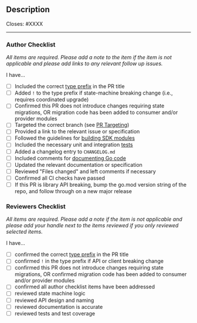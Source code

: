 <!--
The production pull request template is for types feat, fix, or refactor.
-->

## Description

Closes: #XXXX

<!-- Add a description of the changes that this PR introduces and the files that
are the most critical to review. -->

---

### Author Checklist

*All items are required. Please add a note to the item if the item is not applicable and
please add links to any relevant follow up issues.*

I have...

* [ ] Included the correct [type prefix](https://github.com/commitizen/conventional-commit-types/blob/v3.0.0/index.json) in the PR title
* [ ] Added `!` to the type prefix if state-machine breaking change (i.e., requires coordinated upgrade)
* [ ] Confirmed this PR does not introduce changes requiring state migrations, OR migration code has been added to consumer and/or provider modules
* [ ] Targeted the correct branch (see [PR Targeting](https://github.com/cosmos/interchain-security/blob/main/CONTRIBUTING.md#pr-targeting))
* [ ] Provided a link to the relevant issue or specification
* [ ] Followed the guidelines for [building SDK modules](https://github.com/cosmos/cosmos-sdk/blob/main/docs/docs/building-modules)
* [ ] Included the necessary unit and integration [tests](https://github.com/cosmos/interchain-security/blob/main/CONTRIBUTING.md#testing)
* [ ] Added a changelog entry to `CHANGELOG.md`
* [ ] Included comments for [documenting Go code](https://blog.golang.org/godoc)
* [ ] Updated the relevant documentation or specification
* [ ] Reviewed "Files changed" and left comments if necessary <!-- relevant if the changes are not obvious  -->
* [ ] Confirmed all CI checks have passed
* [ ] If this PR is library API breaking, bump the go.mod version string of the repo, and follow through on a new major release

### Reviewers Checklist

*All items are required. Please add a note if the item is not applicable and please add
your handle next to the items reviewed if you only reviewed selected items.*

I have...

* [ ] confirmed the correct [type prefix](https://github.com/commitizen/conventional-commit-types/blob/v3.0.0/index.json) in the PR title
* [ ] confirmed `!` in the type prefix if API or client breaking change
* [ ] confirmed this PR does not introduce changes requiring state migrations, OR confirmed migration code has been added to consumer and/or provider modules
* [ ] confirmed all author checklist items have been addressed
* [ ] reviewed state machine logic
* [ ] reviewed API design and naming
* [ ] reviewed documentation is accurate
* [ ] reviewed tests and test coverage
